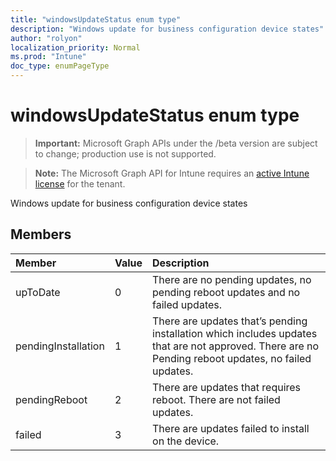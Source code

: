 ```yaml
---
title: "windowsUpdateStatus enum type"
description: "Windows update for business configuration device states"
author: "rolyon"
localization_priority: Normal
ms.prod: "Intune"
doc_type: enumPageType
---
```


# windowsUpdateStatus enum type

> **Important:** Microsoft Graph APIs under the /beta version are subject to change; production use is not supported.

> **Note:** The Microsoft Graph API for Intune requires an [active Intune license](https://go.microsoft.com/fwlink/?linkid=839381) for the tenant.

Windows update for business configuration device states

## Members
|Member|Value|Description|
|:---|:---|:---|
|upToDate|0|There are no pending updates, no pending reboot updates and no failed updates.|
|pendingInstallation|1|There are updates that’s pending installation which includes updates that are not approved. There are no Pending reboot updates, no failed updates.|
|pendingReboot|2|There are updates that requires reboot. There are not failed updates.|
|failed|3|There are updates failed to install on the device.|




